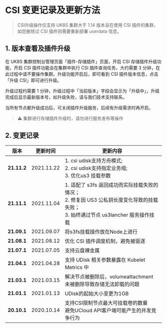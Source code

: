 # CSI 变更记录及更新方法

> CSI升级操作仅支持 UK8S 集群大于 1.14 版本且在使用 CSI 插件的集群，如您删除过 CSI 插件则需要重新部署 userdata 信息。

## 1. 版本查看及插件升级

<!--### 1.1 控制台操作-->

在 UK8S 集群控制台管理页面「插件-存储插件」页面，开启 CSI 存储插件升级功能，开启 CSI 插件功能会在集群中执⾏ CSI 插件查询任务，⼤约需要 3 分钟，在此过程中请不要操作集群。升级功能开启后，即可看到 CSI 插件版本信息，点击「升级 CSI」即可进行升级。

升级过程约需要 1 分钟，升级过程中「当前版本」字段会显示为「升级中」，升级完成后显示最新版本号，如升级失败，请与我们技术支持联系。

当所有节点都升级成功后，可关闭插件升级服务，后续有升级需求时再开启。

> ⚠️ 集群进行存储插件升级时，请勿进行服务发布等操作

<!--### 1.2 命令行操作

#### 集群缺失userdata的重装方法

需要复制以下yaml文件，修改`data`中的参数，然后进行`kubectl apply -f`部署这个`configMap`

```yaml
apiVersion: v1
kind: ConfigMap
metadata:
  name: uk8sconfig
  namespace: kube-system
data:
  UCLOUD_REGION_ID: 'cn-bj2' ## 集群所在地域，参照：https://docs.ucloud.cn/api/summary/regionlist
  UCLOUD_PROJECT_ID: 'org-xxxxxxxx' ## 项目 ID
  UCLOUD_VPC_ID: 'uvnet-xxxxxxxx'  ## 集群所在 VPC ID
  UCLOUD_SUBNET_ID: 'subnet-xxxxxxxx' ## 集群 Master 节点所在子网 ID
  UCLOUD_API_ENDPOINT: 'http://api.service.ucloud.cn'
  UCLOUD_UK8S_CLUSTER_ID: 'uk8s-3aqwlaey'  ## 集群 ID

```

#### 更新 UDisk CSI 插件

```bash
kubectl apply -f https://gitee.com/uk8s/uk8s/raw/master/yaml/volume/udisk.21.11.1/csi-controller.yml
kubectl apply -f https://gitee.com/uk8s/uk8s/raw/master/yaml/volume/udisk.21.11.1/csi-node.yml
kubectl apply -f https://gitee.com/uk8s/uk8s/raw/master/yaml/volume/udisk.21.11.1/rbac-controller.yml
kubectl apply -f https://gitee.com/uk8s/uk8s/raw/master/yaml/volume/udisk.21.11.1/rbac-node.yml
```

#### 更新 US3 CSI 插件
 
```bash
kubectl apply -f https://gitee.com/uk8s/uk8s/raw/master/yaml/volume/us3.21.11.1/csi-controller.yml
kubectl apply -f https://gitee.com/uk8s/uk8s/raw/master/yaml/volume/us3.21.11.1/csi-node.yml
kubectl apply -f https://gitee.com/uk8s/uk8s/raw/master/yaml/volume/us3.21.11.1/rbac-controller.yml
kubectl apply -f https://gitee.com/uk8s/uk8s/raw/master/yaml/volume/us3.21.11.1/rbac-node.yml
```
-->

## 2. 变更记录

|版本|更新时间|更新内容|
|----|----|----|
|**21.11.2**|2021.11.22|1. csi udisk支持方舟模式; <br>2. csi udisk支持指定业务组; <br>3. 优化us3 挂载参数|
|**21.11.1**|2021.11.04|1. 适配了 s3fs 返回成功而实际挂载失败的情况；<br>2. 修复因 US3 公私钥长度变化导致的挂载失败；<br>3. 始终通过节点 us3lancher 服务操作挂载|
|**21.09.1**|2021.09.07|将s3fs挂载操作放在Node上进行|
|**21.08.1**|2021.08.12|优化 CSI 插件调度机制，避免被驱逐|
|**21.07.1**|2021.07.05|支持云盘裸金属|
|**21.04.1**|2021.04.28|支持 UDisk 相关参数暴露在 Kubelet Metrics 中|
|**21.03.1**|2021.03.15|解决节点被删除后，volumeattachment 未被删除导致存储无法卸载的问题|
|**21.01.1**|2021.01.13|UDisk的起始大小变更为1GB|
|**20.10.1**|2020.10.14|支持CSI限制节点最大可挂载卷的数量<br>避免UCloud API客户端可能产生的并发竞争行为|
